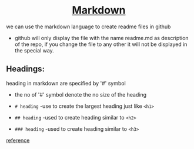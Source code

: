 <h1 align="center"><u>Markdown</u></h1>

we can use the markdown language to create readme files in github
- github will only display the file with the name readme.md as description of the repo, if you change the file to any other it will not be displayed in the special way.


## Headings:
heading in markdown are specified by '#' symbol
- the no of '#' symbol denote the no size of the heading

- `# heading` -use to create the largest heading just like `<h1>`
- `## heading` -used to create heading similar to `<h2>`
- `### heading` -used to create heading similar to `<h3>`



[reference](https://www.markdownguide.org/basic-syntax/)